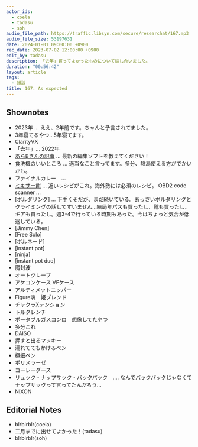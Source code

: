 ```yaml
---
actor_ids:
  - coela
  - tadasu
  - soh
audio_file_path: https://traffic.libsyn.com/secure/researchat/167.mp3 
audio_file_size: 53197631
date: 2024-01-01 09:00:00 +0900
rec_date: 2023-07-02 12:00:00 +0900
edit_by: tadasu
description: 「去年」買ってよかったものについて話し合いました。
duration: "00:56:42"
layout: article
tags:
  - 雑談
title: 167. As expected
---
```


## Shownotes
- 2023年 ... ええ、2年前です。ちゃんと予言されてました。
- 3年寝てるやつ...5年寝てます。
- ClarityVX
- 「去年」... 2022年
- [あらBさんの記事](https://note.com/arkb/n/ne7eb81e2aa27 ) ... 最新の編集ソフトを教えてください！
- 食洗機のいいところ ... 適当なこと言ってます。多分、熱湯使える方がでかいかも。　
- ファイナルカレー　... 
- [ミキサー餅](https://cookpad.com/jp/recipes/19399894-%E3%83%9F%E3%82%AD%E3%82%B5%E3%83%BC%E3%81%A8%E3%83%AC%E3%83%B3%E3%82%B8%E3%81%A7%E7%B0%A1%E5%8D%98%E3%81%8A%E9%A4%85) ... 近いレシピがこれ。海外勢には必須のレシピ。
OBD2 code scanner ... 
- [ボルダリング] ... 下手くそだが、まだ続いている。あっさいボルダリングとクライミングの話してすいません...結局年パスも買ったし、靴も買ったし、ギアも買ったし。週3-4で行っている時期もあった。今はちょっと気合が低迷している。
- [Jimmy Chen]
- [Free Solo]
- [ボルネード]
- [instant pot]
- [ninja]
- [instant pot duo]
- 魔封波
- オートクレーブ
- アケコンケース VFケース
- アルティメットニッパー
- Figure魂　姫ブレンド　
- チャクラXテンション
- トルクレンチ
- ポータブルガスコンロ　想像してたやつ
- 多分これ
- DAISO
- 押すと出るマッキー
- 濡れててもかけるペン
- 極細ペン
- ポリメラーゼ
- コーレーグース
- リュック・ナップサック・バックパック　.... なんでバックパックじゃなくてナップサックって言ってたんだろう...
- NIXON

## Editorial Notes
- blrblrblr(coela)
- 二月までに出せてよかった！(tadasu)
- blrblrblr(soh)

